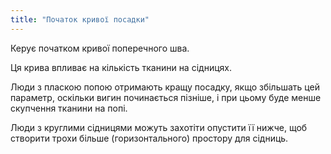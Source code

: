 ```yaml
---
title: "Початок кривої посадки"
---
```


Керує початком кривої поперечного шва.

<Note>

Ця крива впливає на кількість тканини на сідницях.

Люди з пласкою попою отримають кращу посадку, якщо збільшать цей параметр, оскільки вигин починається пізніше,
і при цьому буде менше скупчення тканини на попі.

Люди з круглими сідницями можуть захотіти опустити її нижче, щоб створити трохи більше (горизонтального) простору для сідниць.

</Note>




